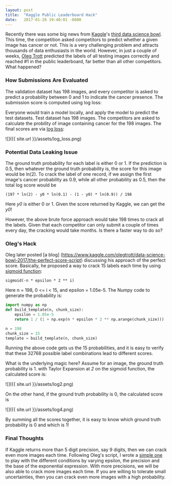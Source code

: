 ```yaml
---
layout: post
title:  "Kaggle Public Leaderboard Hack"
date:   2017-01-26 19:40:01 -0800
---
```

Recently there was some big news from [Kaggle](https://www.kaggle.com/)'s [third data science bowl](https://www.kaggle.com/c/data-science-bowl-2017). This time, the competition asked competitors to predict whether a given image has cancer or not. This is a very challenging problem and attracts thousands of data enthusiasts in the world. However, in just a couple of weeks, [Oleg Trott](https://www.kaggle.com/olegtrott) predicted the labels of all testing images correctly and reached #1 in the public leaderboard, far better than all other competitors. What happened?


### How Submissions Are Evaluated
The validation dataset has 198 images, and every competitor is asked to predict a probability between 0 and 1 to indicate the cancer presence. The submission score is computed using log loss:


Everyone would train a model locally, and apply the model to predict the test datasets. Test dataset has 198 images. The competitors are asked to calculate the probility of image containing cancer for the 198 images. The final scores are via [log loss](https://www.kaggle.com/c/data-science-bowl-2017/details/evaluation):

![]({{ site.url }}/assets/log_loss.png)


### Potential Data Leaking Issue
The ground truth probability for each label is either 0 or 1.
If the prediction is 0.5, then whatever the ground truth probability is, the score for this image would be ln(2). To crack the label of one record, if we assign the first image's cancer probability as 0.9, while all other probability as 0.5, then the total log score would be 

```
(197 * ln(2) - y0 * ln(0.1) - (1 - y0) * ln(0.9)) / 198
```

Here *y0* is either 0 or 1. Given the score returned by Kaggle, we can get the *y0*!

However, the above brute force approach would take 198 times to crack all the labels. Given that each competitor can only submit a couple of times every day, the cracking would take months. Is there a faster way to do so?

### Oleg's Hack
Oleg later posted [a blog] (https://www.kaggle.com/olegtrott/data-science-bowl-2017/the-perfect-score-script) discussing his approach of the perfect score.
Basically, he proposed a way to crack 15 labels each time by using [sigmoid function](https://en.wikipedia.org/wiki/Sigmoid_function): 

```
sigmoid(-n * epsilon * 2 ** i)
```

Here n = 198, 0 <= i < 15, and epsilon = 1.05e-5. The Numpy code to generate the probability is:

```python
import numpy as np
def build_template(n, chunk_size):
    epsilon = 1.05e-5
    return 1 / (1 + np.exp(n * epsilon * 2 ** np.arange(chunk_size)))

n = 198
chunk_size = 15
template = build_template(n, chunk_size) 
```

Running the above code gets us the 15 probabilities, and it is easy to verify that these 32768 possible label combinations lead to different scores.

What is the underlying magic here? Assume for an image, the ground truth probability is 1. with Taylor Expansion at *2* on the sigmoid function, the calculated score is:

![]({{ site.url }}/assets/log2.png)

On the other hand, if the ground truth probability is 0, the calculated score is

![]({{ site.url }}/assets/log4.png)

By summing all the scores together, it is easy to know which ground truth probability is 0 and which is 1!

### Final Thoughts
If Kaggle returns more than 5 digit precision, say 9 digits, then we can crack even more images each time. Following Oleg's script, I wrote a [simple one](https://github.com/wang-ye/code/blob/master/python/kaggle_leaderboard_cracker.py) to play with the different conditions by varying epsilon, the precision and the base of the exponential expression.
With more precisions, we will be also able to crack more images each time. If you are willing to tolerate small uncertainties, then you can crack even more images with a high probability.